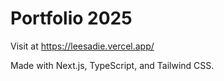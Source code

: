 # Portfolio 2025

Visit at https://leesadie.vercel.app/

Made with Next.js, TypeScript, and Tailwind CSS.